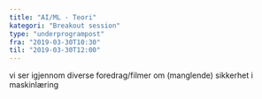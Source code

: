 ```yaml
---
title: "AI/ML - Teori"
kategori: "Breakout session"
type: "underprogrampost"
fra: "2019-03-30T10:30"
til: "2019-03-30T12:00"
---
```

vi ser igjennom diverse foredrag/filmer om (manglende) sikkerhet i maskinlæring